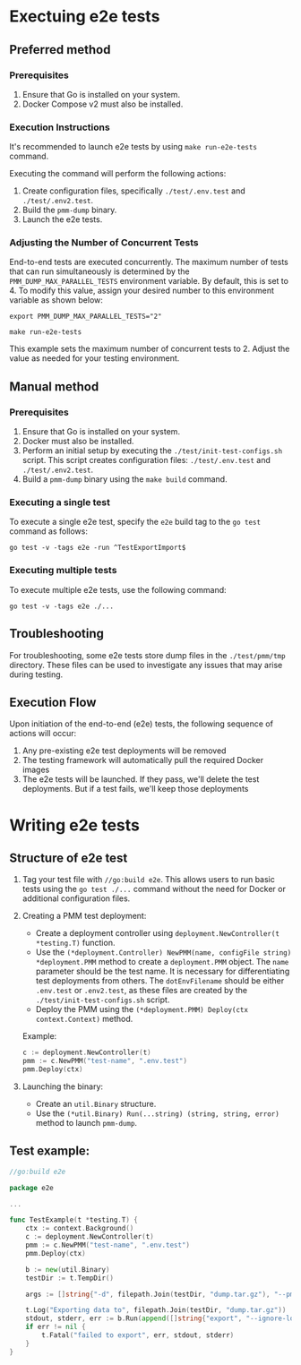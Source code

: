 # Exectuing e2e tests

## Preferred method

### Prerequisites

1. Ensure that Go is installed on your system.
2. Docker Compose v2 must also be installed.

### Execution Instructions

It's recommended to launch e2e tests by using `make run-e2e-tests` command.

Executing the command will perform the following actions:
1. Create configuration files, specifically `./test/.env.test` and `./test/.env2.test`.
2. Build the `pmm-dump` binary.
3. Launch the e2e tests.

### Adjusting the Number of Concurrent Tests
End-to-end tests are executed concurrently. The maximum number of tests that can run simultaneously is determined by the `PMM_DUMP_MAX_PARALLEL_TESTS` environment variable. By default, this is set to 4. To modify this value, assign your desired number to this environment variable as shown below:
```shell
export PMM_DUMP_MAX_PARALLEL_TESTS="2"

make run-e2e-tests
```
This example sets the maximum number of concurrent tests to 2. Adjust the value as needed for your testing environment.

## Manual method

### Prerequisites

1. Ensure that Go is installed on your system.
2. Docker must also be installed.
3. Perform an initial setup by executing the `./test/init-test-configs.sh` script. This script creates configuration files: `./test/.env.test` and `./test/.env2.test`.
4. Build a `pmm-dump` binary using the `make build` command.


### Executing a single test

To execute a single e2e test, specify the `e2e` build tag to the `go test` command as follows:
```shell
go test -v -tags e2e -run ^TestExportImport$
```

### Executing multiple tests

To execute multiple e2e tests, use the following command:
```shell
go test -v -tags e2e ./...
```

## Troubleshooting

For troubleshooting, some e2e tests store dump files in the `./test/pmm/tmp` directory. These files can be used to investigate any issues that may arise during testing.

## Execution Flow
Upon initiation of the end-to-end (e2e) tests, the following sequence of actions will occur:
1. Any pre-existing e2e test deployments will be removed
2. The testing framework will automatically pull the required Docker images
3. The e2e tests will be launched. If they pass, we'll delete the test deployments. But if a test fails, we'll keep those deployments

# Writing e2e tests

## Structure of e2e test
1. Tag your test file with `//go:build e2e`. This allows users to run basic tests using the `go test ./...` command without the need for Docker or additional configuration files.
2. Creating a PMM test deployment:
	- Create a deployment controller using `deployment.NewController(t *testing.T)` function.
	- Use the `(*deployment.Controller) NewPMM(name, configFile string) *deployment.PMM` method to create a `deployment.PMM` object. The `name` parameter should be the test name. It is necessary for differentiating test deployments from others. The `dotEnvFilename` should be either `.env.test` or `.env2.test`, as these files are created by the `./test/init-test-configs.sh` script.
	- Deploy the PMM using the `(*deployment.PMM) Deploy(ctx context.Context)` method.

	Example:
    ```go
	c := deployment.NewController(t)
	pmm := c.NewPMM("test-name", ".env.test")
	pmm.Deploy(ctx)
    ```
3. Launching the binary:
   - Create an `util.Binary` structure.
   - Use the `(*util.Binary) Run(...string) (string, string, error)` method to launch `pmm-dump`.

## Test example:

```go
//go:build e2e

package e2e

...

func TestExample(t *testing.T) {
    ctx := context.Background()
	c := deployment.NewController(t)
	pmm := c.NewPMM("test-name", ".env.test")
	pmm.Deploy(ctx)

	b := new(util.Binary)
	testDir := t.TempDir()

	args := []string{"-d", filepath.Join(testDir, "dump.tar.gz"), "--pmm-url", pmm.PMMURL(), "--dump-qan", "--click-house-url", pmm.ClickhouseURL()}

	t.Log("Exporting data to", filepath.Join(testDir, "dump.tar.gz"))
	stdout, stderr, err := b.Run(append([]string{"export", "--ignore-load"}, args...)...)
	if err != nil {
		t.Fatal("failed to export", err, stdout, stderr)
	}
}
```
